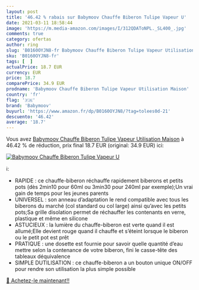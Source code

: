 ```yaml
---
layout: post
title: '46.42 % rabais sur Babymoov Chauffe Biberon Tulipe Vapeur U'
date: 2021-03-11 18:58:44
image: 'https://m.media-amazon.com/images/I/312QDAToNPL._SL400_.jpg'
comments: true
category: ofertas
author: ring
slug: 'B0160OYJN8-fr Babymoov Chauffe Biberon Tulipe Vapeur Utilisation Maison'
sku: 'B0160OYJN8-fr'
tags: [  ]
actualPrice: 18.7 EUR
currency: EUR
price: 18.7
comparePrice: 34.9 EUR
prodname: 'Babymoov Chauffe Biberon Tulipe Vapeur Utilisation Maison'
country: 'fr'
flag: '🇫🇷'
brand: 'Babymoov'
buyurl: 'https://www.amazon.fr/dp/B0160OYJN8/?tag=tolees0d-21'
descuento: '46.42'
average: '18.7'
---
```


Vous avez [Babymoov Chauffe Biberon Tulipe Vapeur Utilisation Maison](https://www.amazon.fr/dp/B0160OYJN8/?tag=tolees0d-21)  à  46.42 % de réduction, prix final  18.7 EUR (original: 34.9 EUR) ici:

[![Babymoov Chauffe Biberon Tulipe Vapeur U](https://m.media-amazon.com/images/I/312QDAToNPL._SL400_.jpg)](https://www.amazon.fr/dp/B0160OYJN8/?tag=tolees0d-21)

ℹ️:

- RAPIDE : ce chauffe-biberon réchauffe rapidement biberons et petits pots (dès 2min10 pour 60ml ou 3min30 pour 240ml par exemple);Un vrai gain de temps pour les jeunes parents
- UNIVERSEL : son anneau d’adaptation le rend compatible avec tous les biberons du marché (col standard ou col large) ainsi qu’avec les petits pots;Sa grille disolation permet de réchauffer les contenants en verre, plastique et même en silicone
- ASTUCIEUX : la lumière du chauffe-biberon est verte quand il est allumé;Elle devient rouge quand il chauffe et s’éteint lorsque le biberon ou le petit pot est prêt
- PRATIQUE : une dosette est fournie pour savoir quelle quantité d’eau mettre selon la contenance de votre biberon, fini le casse-tête des tableaux déquivalence
- SIMPLE DUTILISATION : ce chauffe-biberon a un bouton unique ON/OFF pour rendre son utilisation la plus simple possible

[🛒 Achetez-le maintenant!!](https://www.amazon.fr/dp/B0160OYJN8/?tag=tolees0d-21)
